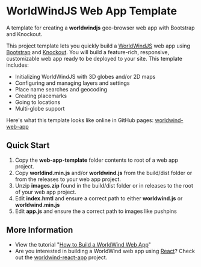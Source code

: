 # WorldWindJS Web App Template
A template for creating a __worldwindjs__ geo-browser web app with Bootstrap and Knockout.

This project template lets you quickly build a [WorldWindJS](https://emxsys.github.io/worldwindjs) 
web app using [Bootstrap](https://getbootstrap.com/docs/4.0/getting-started/introduction/) 
and [Knockout](http://knockoutjs.com/index.html). You will build a feature-rich, responsive, 
customizable web app ready to be deployed to your site. This template includes:

- Initializing WorldWindJS with 3D globes and/or 2D maps
- Configuring and managing layers and settings
- Place name searches and geocoding
- Creating placemarks
- Going to locations
- Multi-globe support

Here's what this template looks like online in GitHub pages: [worldwind-web-app](https://emxsys.github.io/worldwind-web-app) 

## Quick Start

1. Copy the __web-app-template__ folder contents to root of a web app project.
2. Copy __worldind.min.js__ and/or  __worldwind.js__ from the build/dist folder or from the releases to your web app project. 
3. Unzip __images.zip__ found in the build/dist folder or in releases to the root of your web app project. 
4. Edit __index.hmtl__ and ensure a correct path to either __worldwind.js__ or __worldwind.min.js__
5. Edit __app.js__ and ensure the a correct path to images like pushpins


## More Information 

- View the tutorial "[How to Build a WorldWind Web App](https://emxsys.github.io/worldwind-web-app-tutorial/)"
- Are you interested in building a WorldWind web app using [React](https://reactjs.org)? Check out the [worldwind-react-app](https://github.com/emxsys/worldwind-react-app) project.

